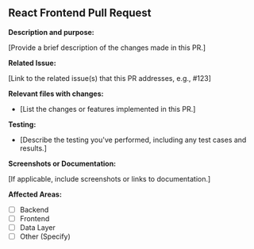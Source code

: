 ## React Frontend Pull Request

**Description and purpose:**

[Provide a brief description of the changes made in this PR.]

**Related Issue:**

[Link to the related issue(s) that this PR addresses, e.g., #123]

**Relevant files with changes:**

- [List the changes or features implemented in this PR.]

**Testing:**

- [Describe the testing you've performed, including any test cases and results.]

**Screenshots or Documentation:**

[If applicable, include screenshots or links to documentation.]

**Affected Areas:**

- [ ] Backend
- [ ] Frontend
- [ ] Data Layer
- [ ] Other (Specify)
